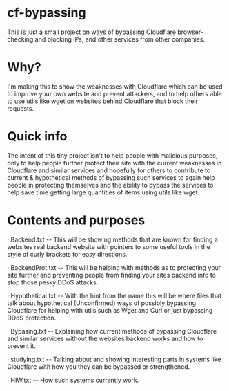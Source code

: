 # cf-bypassing

This is just a small project on ways of bypassing Cloudflare browser-checking and blocking IPs, and other services from other companies.


# Why?

I'm making this to show the weaknesses with Cloudflare which can be used to improve your own website and prevent attackers, and to help others able to use utils like wget on websites behind Cloudflare that block their requests.


# Quick info

The intent of this tiny project isn't to help people with malicious purposes, only to help people further protect their site with the current weaknesses in Cloudflare and similar services and hopefully for others to contribute to current & hypothetical methods of bypassing such services to again help people in protecting themselves and the ability to bypass the services to help save time getting large quantities of items using utils like wget.


# Contents and purposes

· Backend.txt -- This will be showing methods that are known for finding a websites real backend website with pointers to some useful tools in the style of curly brackets for easy directions.

· BackendProt.txt -- This will be helping with methods as to protecting your site further and preventing people from finding your sites backend info to stop those pesky DDoS attacks.

· Hypothetical.txt -- With the hint from the name this will be where files that talk about hypothetical (Unconfirmed) ways of possibly bypassing Cloudflare for helping with utils such as Wget and Curl or just bypassing DDoS protection.

· Bypasing.txt -- Explaining how current methods of bypassing Cloudflare and similar services without the websites backend works and how to prevent it.

· studying.txt -- Talking about and showing interesting parts in systems like Cloudflare with how you they can be bypassed or strengthened.

· HIW.txt -- How such systems currently work.

